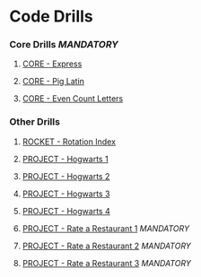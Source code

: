 # Code Drills


### Core Drills *MANDATORY*

1. [CORE - Express](./02-core-express)

2. [CORE - Pig Latin](./03-core-express-pig-latin)

3. [CORE - Even Count Letters](./04-core-express-even-letters)


### Other Drills

1. [ROCKET - Rotation Index](./01-rock-rotation-index)

2. [PROJECT - Hogwarts 1](./05-proj-hogwarts-1)

3. [PROJECT - Hogwarts 2](./06-proj-hogwarts-2)

4. [PROJECT - Hogwarts 3](./07-proj-hogwarts-3)

5. [PROJECT - Hogwarts 4](./08-proj-hogwarts-4)

6. [PROJECT - Rate a Restaurant 1](./09-proj-restaurant-1) *MANDATORY*

7. [PROJECT - Rate a Restaurant 2](./10-proj-restaurant-2) *MANDATORY*

8. [PROJECT - Rate a Restaurant 3](./11-proj-restuarant-3) *MANDATORY*